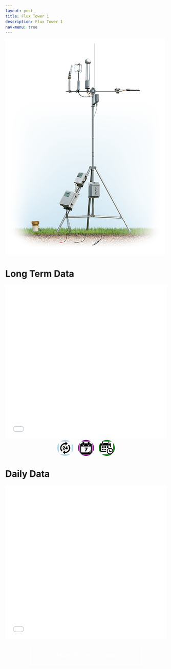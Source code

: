 ```yaml
---
layout: post
title: Flux Tower 1
description: Flux Tower 1
nav-menu: true
---
```


<html>
<head>
  <style>
    .grid-container {
        display: grid;
        grid-template-columns: repeat(auto-fit, minmax(250px, 1fr)); /* Make the grid responsive */
        grid-gap: 1em;
    }

    .grid-item {
        position: relative;
        padding-top: 100%; /* Maintain the aspect ratio */
        overflow: hidden;
        border: none; /* Ensure no borders are added to the grid item */
    }

    .grid-item a {
        position: absolute;
        top: 0;
        left: 0;
        right: 0;
        bottom: 0;
        text-decoration: none;
        color: white;
        display: flex;
        align-items: center;
        justify-content: center;
        background: rgba(0, 0, 0, 0.7); /* Add a semi-transparent overlay */
        border: none; /* Ensure no borders are added to the link */
    }

    .toggle-icons {
        display: flex;
        justify-content: center;
        gap: 15px;
        margin-bottom: 20px;
    }

    .icon {
        width: 50px;
        height: 50px;
        border-radius: 50%; /* Makes them circular */
        cursor: pointer; /* Indicates they're clickable */
        display: flex;
        align-items: center; /* Center the img within the circular div */
        justify-content: center;
        overflow: hidden; /* Ensure the img doesn't overflow out of the circular div */
    }

    .icon-daily {
        background-color: lightblue;
    }

    .icon-weekly {
        background-color: purple;
    }

    .icon-monthly {
        background-color: green;
    }

    .icon img {
        width: 80%; /* Adjust as needed */
        height: auto; /* Maintain the aspect ratio */
    }

    .grid-item img {
        position: absolute;
        top: 0;
        left: 0;
        width: 100%;
        height: 100%;
        object-fit: cover;
        border: none; /* Ensure no borders are added to the image */
        outline: none; /* Ensure no outlines are added to the image */
    }

    .grid-item span {
        font-size: 2rem; /* Adjust the font size */
        text-shadow: 2px 2px 4px rgba(0, 0, 0, 0.5); /* Add a text shadow for better visibility */
        z-index: 2;
        font-weight: bold; /* Make the text bolder */
    }

    /* Larger and bolder text for desktop */
    @media (min-width: 768px) {
        .grid-item span {
            font-size: 3rem;
            font-weight: 900;
        }

        .collapsible {
            background-color: transparent;
            color: white;
            text-align: center;
            padding: 15px;
            border: 2px solid white;
            font-size: 20px;
            display: flex; /* Change from block to flex */
            justify-content: center; /* Center content horizontally */
            align-items: center; /* Center content vertically */
            margin: 20px auto;
            cursor: pointer;
            transition: background-color 0.5s, color 0.5s, border-color 0.5s; /* Added transition for border color */
            width: 70%; /* Adjust as needed */
        }

        .collapsible:hover {
            color: gray;
            border-color: gray; /* Border color changes to gray on hover */
        }

        .html-object iframe {
            height: 600px; /* Set a static height for larger screens, adjust as needed. */
        }
    }

    .html-object iframe {
        width: 100%;
        height: calc(50vw); /* Change the value as necessary to adjust the iframe height based on the viewport width. */
    }

    .content {
        display: none;
    }
</style>

</head>

<body>
  <img id="top-right-image" src="images/eddy_cov_ex.png" alt="Eddy Covariance Example">

  <h1>Long Term Data</h1>
  <div class="container">
    <div class="html-object">
      <!-- Here's where you add the iframe to embed the Plotly graph -->
      <iframe width="100%" height="400" frameborder="0" scrolling="no" src="longterm_plots/longterm_daily_plotly_fluxtower1.html">
      </iframe>
    </div>
  </div> 


 
<!-- Toggle Icons -->
<div class="toggle-icons">
   <div class="icon icon-daily">
       <img src="images/daily.jpg" alt="Daily" data-view="daily">
   </div>
   <div class="icon icon-weekly">
       <img src="images/weekly.png" alt="Weekly" data-view="weekly">
   </div>
   <div class="icon icon-monthly">
       <img src="images/monthly.jpg" alt="Monthly" data-view="monthly">
   </div>
</div>


<!-- Data Tables -->
<div class="data-table" data-view="daily">
    <h1>Daily Data</h1>
    <div class="html-object">
        <iframe width="100%" height="430" frameborder="0" scrolling="no" src="longterm_plots/datatable_daily_fluxtower1.html"></iframe>
    </div>
</div>
<div class="data-table" data-view="weekly" style="display: none;">
    <h1>Weekly Data</h1>
    <div class="html-object">
        <iframe width="100%" height="430" frameborder="0" scrolling="no" src="longterm_plots/datatable_daily_fluxtower1.html"></iframe>
    </div>
</div>
<div class="data-table" data-view="monthly" style="display: none;">
    <h1>Monthly Data</h1>
    <div class="html-object">
        <iframe width="100%" height="430" frameborder="0" scrolling="no" src="longterm_plots/datatable_daily_fluxtower1.html"></iframe>
    </div>
</div>

<button class="collapsible">More Technical Data</button>
<div class="content">
<h1>Long Term Data</h1>
  
  <div class="container">
    <div class="html-object">
      <!-- Here's where you add the iframe to embed the Plotly graph -->
      <iframe width="100%" height="800" frameborder="0" scrolling="no" src="longterm_plots/longterm_plotly_fluxtower1.html">
      </iframe>
    </div>
  </div>

  <h4><i>*Click your variable of interest</i></h4>

<script>
    // Collapsible Functionality
    var coll = document.getElementsByClassName("collapsible");
    for (let i = 0; i < coll.length; i++) {
        coll[i].addEventListener("click", function() {
            this.classList.toggle("active");
            var content = this.nextElementSibling;
            content.style.display = content.style.display === "block" ? "none" : "block";
        });
    }

    // Data View Toggle
    document.addEventListener('DOMContentLoaded', function() {
        const icons = document.querySelectorAll('.icon');
        const tables = document.querySelectorAll('.data-table');

        icons.forEach(icon => {
            icon.addEventListener('click', function() {
                const view = this.getAttribute('data-view');

                tables.forEach(table => {
                    table.style.display = table.getAttribute('data-view') === view ? "block" : "none";
                });
            });
        });
    });

    // Adjust Iframe Height
    function adjustIframeHeight() {
        const iframes = document.querySelectorAll('.html-object iframe');
        iframes.forEach(iframe => {
            if (window.innerWidth <= 768) {
                iframe.style.height = `calc(50vw)`;  // Adjust as needed
            } else {
                iframe.style.height = '600px'; // Adjust as needed for larger screens
            }
        });
    }

    window.addEventListener('resize', adjustIframeHeight);
    window.addEventListener('DOMContentLoaded', adjustIframeHeight); // To adjust the height on page load
</script>


<!-- Rest of your content... -->
</body>
</html>
